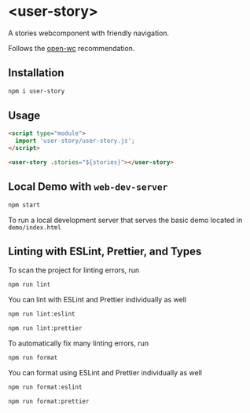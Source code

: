 # \<user-story>

A stories webcomponent with friendly navigation.

Follows the [open-wc](https://github.com/open-wc/open-wc) recommendation.

## Installation

```bash
npm i user-story
```

## Usage

```html
<script type="module">
  import 'user-story/user-story.js';
</script>

<user-story .stories="${stories}"></user-story>
```

## Local Demo with `web-dev-server`

```bash
npm start
```

To run a local development server that serves the basic demo located in `demo/index.html`

## Linting with ESLint, Prettier, and Types

To scan the project for linting errors, run

```bash
npm run lint
```

You can lint with ESLint and Prettier individually as well

```bash
npm run lint:eslint
```

```bash
npm run lint:prettier
```

To automatically fix many linting errors, run

```bash
npm run format
```

You can format using ESLint and Prettier individually as well

```bash
npm run format:eslint
```

```bash
npm run format:prettier
```

